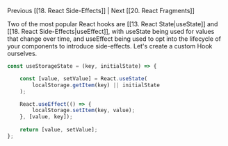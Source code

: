 Previous [[18. React Side-Effects]] | Next [[20. React Fragments]]

Two of the most popular React hooks are [[13. React State|useState]] and [[18. React Side-Effects|useEffect]], with useState being used for values that change over time, and useEffect being used to opt into the lifecycle of your components to introduce side-effects. Let's create a custom Hook ourselves.

```jsx
const useStorageState = (key, initialState) => {

	const [value, setValue] = React.useState(
		localStorage.getItem(key) || initialState
	);

	React.useEffect(() => {
		localStorage.setItem(key, value);
	}, [value, key]);
	
	return [value, setValue];
};
```

